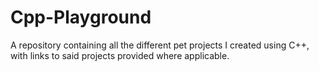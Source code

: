 # Cpp-Playground
A repository containing all the different pet projects I created using C++, with links to said projects provided where applicable.
